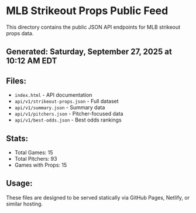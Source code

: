 # MLB Strikeout Props Public Feed

This directory contains the public JSON API endpoints for MLB strikeout props data.

## Generated: Saturday, September 27, 2025 at 10:12 AM EDT

## Files:
- `index.html` - API documentation
- `api/v1/strikeout-props.json` - Full dataset
- `api/v1/summary.json` - Summary data
- `api/v1/pitchers.json` - Pitcher-focused data  
- `api/v1/best-odds.json` - Best odds rankings

## Stats:
- Total Games: 15
- Total Pitchers: 93
- Games with Props: 15

## Usage:
These files are designed to be served statically via GitHub Pages, Netlify, or similar hosting.
